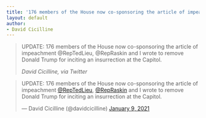 ```yaml
---
title: '176 members of the House now co-sponsoring the article of impeachment'
layout: default
author:
- David Cicilline
---
```


> UPDATE: 176 members of the House now co-sponsoring the article of impeachment @RepTedLieu, @RepRaskin and I wrote to remove Donald Trump for inciting an insurrection at the Capitol.
>
> <cite>David Cicilline, via Twitter</cite>

<blockquote class="twitter-tweet"><p lang="en" dir="ltr">UPDATE: 176 members of the House now co-sponsoring the article of impeachment <a href="https://twitter.com/RepTedLieu?ref_src=twsrc%5Etfw">@RepTedLieu</a>, <a href="https://twitter.com/RepRaskin?ref_src=twsrc%5Etfw">@RepRaskin</a> and I wrote to remove Donald Trump for inciting an insurrection at the Capitol.</p>&mdash; David Cicilline (@davidcicilline) <a href="https://twitter.com/davidcicilline/status/1347949303185203201?ref_src=twsrc%5Etfw">January 9, 2021</a></blockquote> <script async src="https://platform.twitter.com/widgets.js" charset="utf-8"></script>
